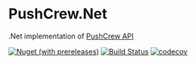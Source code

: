 # PushCrew.Net
.Net implementation of [PushCrew API](https://api.pushcrew.com)  

[![Nuget (with prereleases)](https://img.shields.io/nuget/vpre/GregsStack.PushCrew.Net.Api)](https://www.nuget.org/packages/GregsStack.PushCrew.Net.Api)
[![Build Status](https://dev.azure.com/GregsStack/GitHub/_apis/build/status/GregsStack.PushCrew.Net?branchName=master)](https://dev.azure.com/GregsStack/GitHub/_build/latest?definitionId=3&branchName=master)
[![codecov](https://codecov.io/gh/GregsStack/PushCrew.Net/branch/master/graph/badge.svg)](https://codecov.io/gh/GregsStack/PushCrew.Net)
